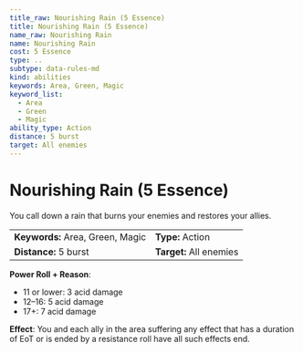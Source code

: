 ```yaml
---
title_raw: Nourishing Rain (5 Essence)
title: Nourishing Rain (5 Essence)
name_raw: Nourishing Rain
name: Nourishing Rain
cost: 5 Essence
type: ..
subtype: data-rules-md
kind: abilities
keywords: Area, Green, Magic
keyword_list:
  - Area
  - Green
  - Magic
ability_type: Action
distance: 5 burst
target: All enemies
---
```


# Nourishing Rain (5 Essence)

You call down a rain that burns your enemies and restores your allies.

|                                  |                         |
| :------------------------------- | :---------------------- |
| **Keywords:** Area, Green, Magic | **Type:** Action        |
| **Distance:** 5 burst            | **Target:** All enemies |

**Power Roll + Reason**:

- 11 or lower: 3 acid damage
- 12–16: 5 acid damage
- 17+: 7 acid damage

**Effect**: You and each ally in the area suffering any effect that has a duration of EoT or is ended by a resistance roll have all such effects end.
